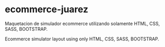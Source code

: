 # ecommerce-juarez
Maquetacion de simulador ecommerce utilizando solamente HTML, CSS, SASS, BOOTSTRAP.

Ecommerce simulator layout using only HTML, CSS, SASS, BOOTSTRAP.
